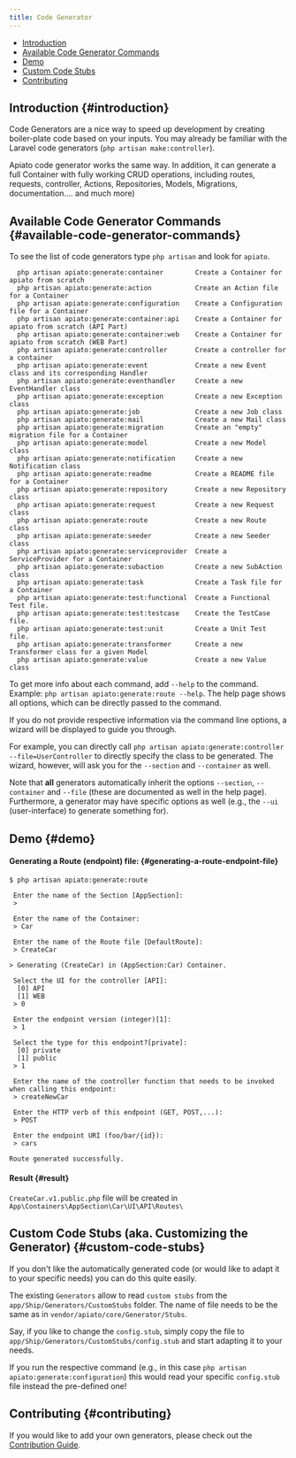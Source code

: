 ```yaml
---
title: Code Generator
---
```


- [Introduction](#introduction)
- [Available Code Generator Commands](#available-code-generator-commands)
- [Demo](#demo)
- [Custom Code Stubs](#custom-code-stubs)
- [Contributing](#contributing)

## Introduction {#introduction}

Code Generators are a nice way to speed up development by creating boiler-plate code based on your inputs. You may
already be familiar with the Laravel code generators (`php artisan make:controller`). 

Apiato code generator works the same way. In addition, it can generate a full Container with fully working CRUD operations, including routes, requests, controller, Actions, Repositories, Models, Migrations, documentation.... and much more)

## Available Code Generator Commands {#available-code-generator-commands}

To see the list of code generators type `php artisan` and look for `apiato`.

``` text
  php artisan apiato:generate:container        Create a Container for apiato from scratch
  php artisan apiato:generate:action           Create an Action file for a Container
  php artisan apiato:generate:configuration    Create a Configuration file for a Container
  php artisan apiato:generate:container:api    Create a Container for apiato from scratch (API Part)
  php artisan apiato:generate:container:web    Create a Container for apiato from scratch (WEB Part)
  php artisan apiato:generate:controller       Create a controller for a container
  php artisan apiato:generate:event            Create a new Event class and its corresponding Handler
  php artisan apiato:generate:eventhandler     Create a new EventHandler class
  php artisan apiato:generate:exception        Create a new Exception class
  php artisan apiato:generate:job              Create a new Job class
  php artisan apiato:generate:mail             Create a new Mail class
  php artisan apiato:generate:migration        Create an "empty" migration file for a Container
  php artisan apiato:generate:model            Create a new Model class
  php artisan apiato:generate:notification     Create a new Notification class
  php artisan apiato:generate:readme           Create a README file for a Container
  php artisan apiato:generate:repository       Create a new Repository class
  php artisan apiato:generate:request          Create a new Request class
  php artisan apiato:generate:route            Create a new Route class
  php artisan apiato:generate:seeder           Create a new Seeder class
  php artisan apiato:generate:serviceprovider  Create a ServiceProvider for a Container
  php artisan apiato:generate:subaction        Create a new SubAction class
  php artisan apiato:generate:task             Create a Task file for a Container
  php artisan apiato:generate:test:functional  Create a Functional Test file.
  php artisan apiato:generate:test:testcase    Create the TestCase file.
  php artisan apiato:generate:test:unit        Create a Unit Test file.
  php artisan apiato:generate:transformer      Create a new Transformer class for a given Model
  php artisan apiato:generate:value            Create a new Value class
```

To get more info about each command, add `--help` to the command. Example: `php artisan apiato:generate:route --help`. The help page shows all options, which can be directly passed to the command.

If you do not provide respective information via the command line options, a wizard will be displayed to guide you through.

For example, you can directly call `php artisan apiato:generate:controller --file=UserController` to directly specify the class
to be generated. The wizard, however, will ask you for the `--section` and `--container` as well.

Note that **all** generators automatically inherit the options `--section`, `--container` and `--file` (these are documented
as well in the help page). Furthermore, a generator may have specific options as well (e.g., the `--ui` (user-interface)
to generate something for).

## Demo {#demo}

#### Generating a Route (endpoint) file: {#generating-a-route-endpoint-file}
```text
$ php artisan apiato:generate:route

 Enter the name of the Section [AppSection]:
 >

 Enter the name of the Container:
 > Car

 Enter the name of the Route file [DefaultRoute]:
 > CreateCar

> Generating (CreateCar) in (AppSection:Car) Container.

 Select the UI for the controller [API]:
  [0] API
  [1] WEB
 > 0

 Enter the endpoint version (integer)[1]:
 > 1

 Select the type for this endpoint?[private]:
  [0] private
  [1] public
 > 1

 Enter the name of the controller function that needs to be invoked when calling this endpoint:
 > createNewCar

 Enter the HTTP verb of this endpoint (GET, POST,...):
 > POST

 Enter the endpoint URI (foo/bar/{id}):
 > cars

Route generated successfully.

```

#### Result {#result}

`CreateCar.v1.public.php` file will be created in `App\Containers\AppSection\Car\UI\API\Routes\`

## Custom Code Stubs (aka. Customizing the Generator) {#custom-code-stubs}

If you don't like the automatically generated code (or would like to adapt it to your specific needs) you can do this quite easily.

The existing `Generators` allow to read `custom stubs` from the `app/Ship/Generators/CustomStubs` folder. The name of 
file needs to be the same as in `vendor/apiato/core/Generator/Stubs`.

Say, if you like to change the `config.stub`, simply copy the file to `app/Ship/Generators/CustomStubs/config.stub` and 
start adapting it to your needs. 

If you run the respective command (e.g., in this case `php artisan apiato:generate:configuration`) 
this would read your specific `config.stub` file instead the pre-defined one!

## Contributing {#contributing}

If you would like to add your own generators, please check out the [Contribution Guide](../contribution-guide).
